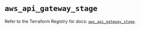 # `aws_api_gateway_stage`

Refer to the Terraform Registry for docs: [`aws_api_gateway_stage`](https://registry.terraform.io/providers/hashicorp/aws/6.10.0/docs/resources/api_gateway_stage).
